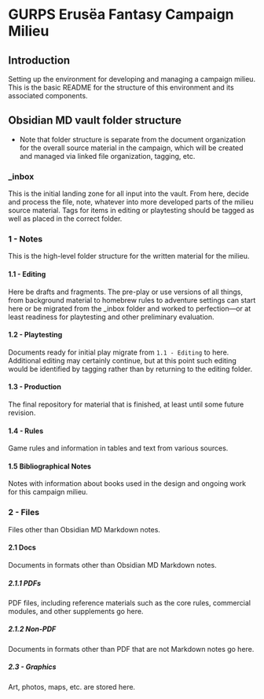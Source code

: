 # GURPS Erusëa Fantasy Campaign Milieu

## Introduction

Setting up the environment for developing and managing a campaign milieu. This is the basic README for the structure of this environment and its associated components.
## Obsidian MD vault folder structure
- Note that folder structure is separate from the document organization for the overall source material in the campaign, which will be created and managed via linked file organization, tagging, etc.
### \_inbox

This is the initial landing zone for all input into the vault. From here, decide and process the file, note, whatever into more developed parts of the milieu source material. Tags for items in editing or playtesting should be tagged as well as placed in the correct folder.
### 1 - Notes
This is the high-level folder structure for the written material for the milieu.
#### 1.1 - Editing
Here be drafts and fragments. The pre-play or use versions of all things, from background material to homebrew rules to adventure settings can start here or be migrated from the \_inbox folder and worked to perfection&mdash;or at least readiness for playtesting and other preliminary evaluation.
#### 1.2 - Playtesting
Documents ready for initial play migrate from `1.1 - Editing` to here. Additional editing may certainly continue, but at this point such editing would be identified by tagging rather than by returning to the editing folder.
#### 1.3 - Production
The final repository for material that is finished, at least until some future revision.
#### 1.4 - Rules
Game rules and information in tables and text from various sources.
#### 1.5 Bibliographical Notes
Notes with information about books used in the design and ongoing work for this campaign milieu.
### 2 - Files
Files other than Obsidian MD Markdown notes.
#### 2.1 Docs
Documents in formats other than Obsidian MD Markdown notes.
##### 2.1.1 PDFs
PDF files, including reference materials such as the core rules, commercial modules, and other supplements go here.
##### 2.1.2 Non-PDF
Documents in formats other than PDF that are not Markdown notes go here.
##### 2.3 - Graphics
Art, photos, maps, etc. are stored here.